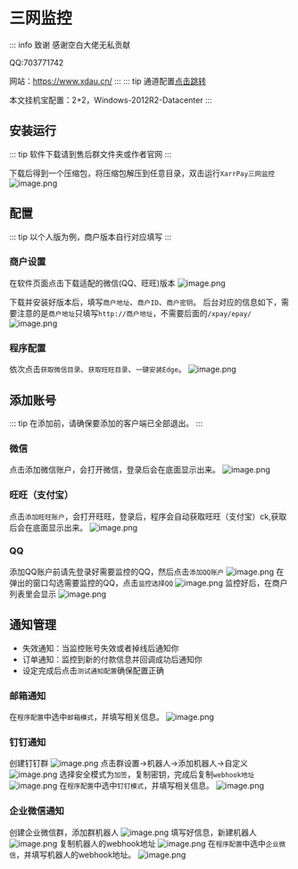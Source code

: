 # 三网监控
::: info 致谢
感谢空白大佬无私贡献   

QQ:703771742

网站：https://www.xdau.cn/
:::
::: tip
通道配置[点击跳转]()

本文挂机宝配置：2+2，Windows-2012R2-Datacenter
:::
## 安装运行
::: tip
软件下载请到售后群文件夹或作者官网
:::

下载后得到一个压缩包，将压缩包解压到任意目录，双击运行`XarrPay三网监控`
![image.png](https://s2.loli.net/2024/07/25/WldZ3T2jDNnyitu.png)
## 配置
::: tip
以个人版为例，商户版本自行对应填写
:::
### 商户设置
在软件页面点击下载适配的微信(QQ、旺旺)版本
![image.png](https://s2.loli.net/2024/07/25/aGsOdHfFlizbVDw.png)

下载并安装好版本后，填写`商户地址`、`商户ID`、`商户密钥`。
后台对应的信息如下，需要注意的是`商户地址`只填写`http://商户地址`，不需要后面的`/xpay/epay/`
![image.png](https://s2.loli.net/2024/07/25/jsoQENnKWvMqUTH.png)
### 程序配置
依次点击`获取微信目录`、`获取旺旺目录`、`一键安装Edge`。
![image.png](https://s2.loli.net/2024/07/25/3ytVnPYHjaDKNcT.png)

## 添加账号
::: tip
在添加前，请确保要添加的客户端已全部退出。
:::
### 微信
点击添加微信账户，会打开微信，登录后会在底面显示出来。
![image.png](https://s2.loli.net/2024/07/25/jHXGyMhzE5UqcJF.png)
### 旺旺（支付宝）
点击`添加旺旺账户`，会打开旺旺，登录后，程序会自动获取旺旺（支付宝）ck,获取后会在底面显示出来。
![image.png](https://s2.loli.net/2024/07/25/W9OBw6XbLtpCoQj.png)
### QQ
添加QQ账户前请先登录好需要监控的QQ，然后点击`添加QQ账户`
![image.png](https://s2.loli.net/2024/07/25/6eYbvGlmB2h1Z5a.png)
在弹出的窗口勾选需要监控的QQ，点击`监控选择QQ`
![image.png](https://s2.loli.net/2024/07/25/c3amlujBn4GSt5K.png)
监控好后，在商户列表里会显示
![image.png](https://s2.loli.net/2024/07/25/A1jfwshXtSrJB4y.png)

## 通知管理
- 失效通知：当监控账号失效或者掉线后通知你
- 订单通知：监控到新的付款信息并回调成功后通知你
- 设定完成后点击`测试通知配置`确保配置正确
### 邮箱通知
在`程序配置`中选中`邮箱模式`，并填写相关信息。
![image.png](https://s2.loli.net/2024/07/25/4shuy1BqzvxmjGE.png)
### 钉钉通知
创建钉钉群
![image.png](https://s2.loli.net/2024/07/25/4ukACdIYmv9sZLq.png)
点击群设置->机器人->添加机器人->自定义
![image.png](https://s2.loli.net/2024/07/25/QGWlAZcF2HD8reJ.png)
选择安全模式为`加签`，复制密钥，完成后复制`webhook地址`
![image.png](https://s2.loli.net/2024/07/25/TMBtcPOheFd83Al.png)
在`程序配置`中选中`钉钉模式`，并填写相关信息。
![image.png](https://s2.loli.net/2024/07/25/C35uv78YzkXwl1D.png)

### 企业微信通知
创建企业微信群，添加群机器人
![image.png](https://s2.loli.net/2024/07/25/zSf3LUThAKoIaeZ.png)
填写好信息，新建机器人
![image.png](https://s2.loli.net/2024/07/25/dgkehTr213oEIct.png)
复制机器人的webhook地址
![image.png](https://s2.loli.net/2024/07/25/xDCc6Sti8UjT5qJ.png)
在`程序配置`中选中`企业微信`，并填写机器人的webhook地址。
![image.png](https://s2.loli.net/2024/07/25/LP23rvSA9cDIQlR.png)